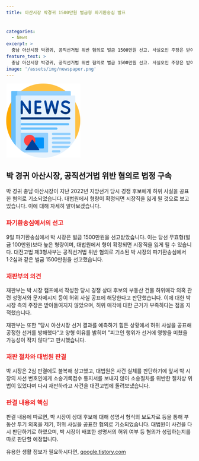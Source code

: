 ```yaml
---
title: 아산시장 박경귀 1500만원 벌금형 파기환송심 발표


categories:
  - News
excerpt: >
  충남 아산시장 박경귀, 공직선거법 위반 혐의로 벌금 1500만원 선고. 사실오인 주장은 받아들이지 않아, 후보 허위매각 의혹 관련 성명서와 문자메시지는 허위 공표로 인정. 허위 사실을 공표해 공정한 선거 방해, 영향 가능성 작지 않다고 대법원 양형 이유로 판시. 대법원은 절차상 위법으로 사건 대전고법에 돌려보냄.
feature_text: >
  충남 아산시장 박경귀, 공직선거법 위반 혐의로 벌금 1500만원 선고. 사실오인 주장은 받아들이지 않아, 후보 허위매각 의혹 관련 성명서와 문자메시지는 허위 공표로 인정. 허위 사실을 공표해 공정한 선거 방해, 영향 가능성 작지 않다고 대법원 양형 이유로 판시. 대법원은 절차상 위법으로 사건 대전고법에 돌려보냄.
image: '/assets/img/newspaper.png'
---
```


<p><img src="/assets/img/newspaper.png" alt="kimp 속보" /></p>

<h2 data-ke-size="size26">박 경귀 아산시장, 공직선거법 위반 혐의로 법정 구속</h2>

<p data-ke-size="size16">박 경귀 충남 아산시장이 지난 2022년 지방선거 당시 경쟁 후보에게 허위 사실을 공표한 혐의로 기소되었습니다. 대법원에서 형량이 확정되면 시장직을 잃게 될 것으로 보고 있습니다. 이에 대해 자세히 알아보겠습니다.</p>

<h3><b><span style="color: #ee2323;">파기환송심에서의 선고</span></b></h3>

<p data-ke-size="size16">9일 파기환송심에서 박 시장은 벌금 1500만원을 선고받았습니다. 이는 당선 무효형(벌금 100만원)보다 높은 형량이며, 대법원에서 형이 확정되면 시장직을 잃게 될 수 있습니다. 대전고법 제3형사부는 공직선거법 위반 혐의로 기소된 박 시장의 파기환송심에서 1·2심과 같은 벌금 1500만원을 선고했습니다.</p>

<h3><b><span style="color: #ee2323;">재판부의 의견</span></b></h3>

<p data-ke-size="size16">재판부는 박 시장 캠프에서 작성한 당시 경쟁 상대 후보의 부동산 건물 허위매각 의혹 관련 성명서와 문자메시지 등이 허위 사실 공표에 해당한다고 판단했습니다. 이에 대한 박 시장 측의 주장은 받아들여지지 않았으며, 허위 매각에 대한 근거가 부족하다는 점을 지적했습니다.</p>

<p data-ke-size="size16">재판부는 또한 "당시 아산시장 선거 결과를 예측하기 힘든 상황에서 허위 사실을 공표해 공정한 선거를 방해했다“고 양형 이유를 밝히며 ”피고인 행위가 선거에 영향을 미쳤을 가능성이 작지 않다“고 판시했습니다.</p>

<h3><b><span style="color: #ee2323;">재판 절차와 대법원 판결</span></b></h3>

<p data-ke-size="size16">박 시장은 2심 판결에도 불복해 상고했고, 대법원은 사건 실체를 판단하기에 앞서 박 시장의 사선 변호인에게 소송기록접수 통지서를 보내지 않아 소송절차를 위반한 절차상 위법이 있었다며 다시 재판하라고 사건을 대전고법에 돌려보냈습니다.</p>

<h3><b><span style="color: #ee2323;">판결 내용의 핵심</span></b></h3>

<p data-ke-size="size16">판결 내용에 따르면, 박 시장이 상대 후보에 대해 성명서 형식의 보도자료 등을 통해 부동산 투기 의혹을 제기, 허위 사실을 공표한 혐의로 기소되었습니다. 대법원이 사건을 다시 판단하기로 하였으며, 박 시장이 배포한 성명서의 허위 여부 등 혐의가 성립하는지를 따로 판단할 예정입니다.</p>
유용한 생활 정보가 필요하시다면, <a href="https://qoogle.tistory.com" rel="dofollow">qoogle.tistory.com</a>


